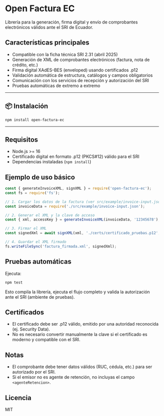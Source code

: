 # Open Factura EC

Librería para la generación, firma digital y envío de comprobantes electrónicos válidos ante el SRI de Ecuador.

## Características principales
- Compatible con la ficha técnica SRI 2.31 (abril 2025)
- Generación de XML de comprobantes electrónicos (factura, nota de crédito, etc.)
- Firma digital XAdES-BES (enveloped) usando certificados .p12
- Validación automática de estructura, catálogos y campos obligatorios
- Comunicación con los servicios de recepción y autorización del SRI
- Pruebas automáticas de extremo a extremo

---

## 📦 Instalación

```bash
npm install open-factura-ec
```

---

## Requisitos
- Node.js >= 16
- Certificado digital en formato .p12 (PKCS#12) válido para el SRI
- Dependencias instaladas (`npm install`)

## Ejemplo de uso básico
```js
const { generateInvoiceXML, signXML } = require('open-factura-ec');
const fs = require('fs');

// 1. Cargar los datos de la factura (ver src/example/invoice-input.json)
const invoiceData = require('./src/example/invoice-input.json');

// 2. Generar el XML y la clave de acceso
const { xml, accessKey } = generateInvoiceXML(invoiceData, '12345678');

// 3. Firmar el XML
const signedXml = await signXML(xml, './certs/certificado_pruebas.p12', 'tu_contraseña');

// 4. Guardar el XML firmado
fs.writeFileSync('factura_firmada.xml', signedXml);
```

## Pruebas automáticas
Ejecuta:
```sh
npm test
```
Esto compila la librería, ejecuta el flujo completo y valida la autorización ante el SRI (ambiente de pruebas).

## Certificados
- El certificado debe ser .p12 válido, emitido por una autoridad reconocida (ej. Security Data).
- No es necesario convertir manualmente la clave si el certificado es moderno y compatible con el SRI.

## Notas
- El comprobante debe tener datos válidos (RUC, cédula, etc.) para ser autorizado por el SRI.
- Si el emisor no es agente de retención, no incluyas el campo `<agenteRetencion>`.

## Licencia
MIT
